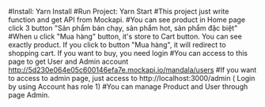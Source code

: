 #Install:       Yarn Install
#Run Project:   Yarn Start
#This project just write function and get API from Mockapi.
#You can see product in Home page click 3 button "Sản phẩm bán chạy, sản phẩm hot, sản phẩm đặc biệt"
#When u click "Mua hàng" button, it's store to Cart button. You can see exactly product. If you click to button "Mua hàng", it will redirect to shopping cart. If you want to buy, you need login
#You can access to this page to get User and Admin account http://5d230e064e05c600146efa7e.mockapi.io/mandala/users
#If you want to access to admin page, just access to http://localhost:3000/admin ( Login by using Account has role 1)
#You can manage Product and User through page Admin.
